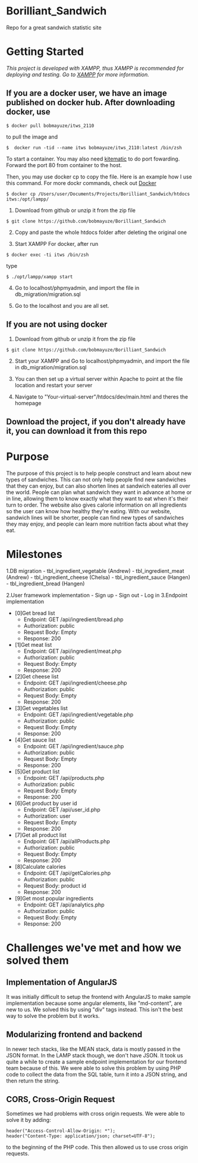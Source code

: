 # Borilliant_Sandwich
Repo for a great sandwich statistic site

# Getting Started
*This project is developed with XAMPP, thus XAMPP is recommended for deploying and testing. Go to [XAMPP](https://www.apachefriends.org/index.html) for more information.*

## If you are a docker user, we have an image published on docker hub. After downloading docker, use 
```
$ docker pull bobmayuze/itws_2110
```
to pull the image and 
```
$  docker run -tid --name itws bobmayuze/itws_2110:latest /bin/zsh
```
To start a container. You may also need [kitematic](https://kitematic.com/) to do port fowarding. Forward the port 80 from container to the host.

Then, you may use docker cp to copy the file. Here is an example how I use this command. For more dockr commands, check out [Docker](https://www.docker.com/)

```
$ docker cp /Users/user/Documents/Projects/Borilliant_Sandwich/htdocs itws:/opt/lampp/
```



1. Download from github or unzip it from the zip file
```
$ git clone https://github.com/bobmayuze/Borilliant_Sandwich

```

2. Copy and paste the whole htdocs folder after deleting the original one

3. Start XAMPP 
For docker, after run 
```
$ docker exec -ti itws /bin/zsh  
```

type 
```
$ ./opt/lampp/xampp start
```

4. Go to localhost/phpmyadmin, and import the file in db_migration/migration.sql

5. Go to the localhost and you are all set.

## If you are not using docker

1. Download from github or unzip it from the zip file
```
$ git clone https://github.com/bobmayuze/Borilliant_Sandwich

```
2. Start your XAMPP and Go to localhost/phpmyadmin, and import the file in db_migration/migration.sql

3. You can then set up a virtual server within Apache to point at the file location and restart your server

4. Navigate to "Your-virtual-server"/htdocs/dev/main.html and theres the homepage

## Download the project, if you don't already have it, you can download it from this repo 

# Purpose
The purpose of this project is to help people construct and learn about 
new types of sandwiches. This can not only help people find new sandwiches that
they can enjoy, but can also shorten lines at sandwich eateries all over the
world. People can plan what sandwich they want in advance at home or in 
line, allowing them to know exactly what they want to eat when it's their
turn to order. The website also gives calorie information on all ingredients
so the user can know how healthy they're eating. With our website, sandwich
lines will be shorter, people can find new types of sandwiches they may enjoy,
and people can learn more nutrition facts about what they eat.

# Milestones
1.DB migration
    - tbl_ingredient_vegetable (Andrew)
    - tbl_ingredient_meat (Andrew)
    - tbl_ingredient_cheese (Chelsa)
    - tbl_ingredient_sauce (Hangen)
    - tbl_ingredient_bread (Hangen)

2.User framework implementation 
    - Sign up
    - Sign out
    - Log in
3.Endpoint implementation 
- [0]Get bread list
    - Endpoint: GET /api/ingredient/bread.php
    - Authorization: public
    - Request Body: Empty
    - Response: 200
- [1]Get meat list
    - Endpoint: GET /api/ingredient/meat.php
    - Authorization: public
    - Request Body: Empty
    - Response: 200
- [2]Get cheese list
    - Endpoint: GET /api/ingredient/cheese.php
    - Authorization: public
    - Request Body: Empty
    - Response: 200
- [3]Get vegetables list
    - Endpoint: GET /api/ingredient/vegetable.php
    - Authorization: public
    - Request Body: Empty
    - Response: 200
- [4]Get sauce list
    - Endpoint: GET /api/ingredient/sauce.php
    - Authorization: public
    - Request Body: Empty
    - Response: 200
- [5]Get product list
    - Endpoint: GET /api/products.php
    - Authorization: public
    - Request Body: Empty
    - Response: 200
- [6]Get product by user id
    - Endpoint: GET /api/user_id.php
    - Authorization: user
    - Request Body: Empty
    - Response: 200
- [7]Get all product list
    - Endpoint: GET /api/allProducts.php
    - Authorization: public
    - Request Body: Empty
    - Response: 200
- [8]Calculate calories 
    - Endpoint: GET /api/getCalories.php
    - Authorization: public
    - Request Body: product id
    - Response: 200
- [9]Get most popular ingredients
    - Endpoint: GET /api/analytics.php
    - Authorization: public
    - Request Body: Empty
    - Response: 200

# Challenges we've met and how we solved them
## Implementation of AngularJS

It was initially difficult to setup the frontend with AngularJS to make sample implementation because some angular elements, like "md-content", are new to us. We solved this by using "div" tags instead. This isn't the best way to solve the problem but it works. 

## Modularizing frontend and backend

In newer tech stacks, like the MEAN stack, data is mostly passed in the JSON format. In the LAMP stack though, we don't have JSON. It took us quite a while to create a sample endpoint implementation for our frontend team because of this. We were able to solve this problem by using PHP code to collect the data from the SQL table, turn it into a JSON string, and then return the string.

## CORS, Cross-Origin Request
Sometimes we had problems with cross origin requests. We were able to solve it by adding: 
```
header("Access-Control-Allow-Origin: *");
header("Content-Type: application/json; charset=UTF-8");
```
to the beginning of the PHP code. This then allowed us to use cross origin requests.
